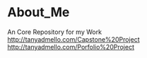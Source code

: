 # About_Me
An Core Repository for my Work  
http://tanyadmello.com/Capstone%20Project
http://tanyadmello.com/Porfolio%20Project
